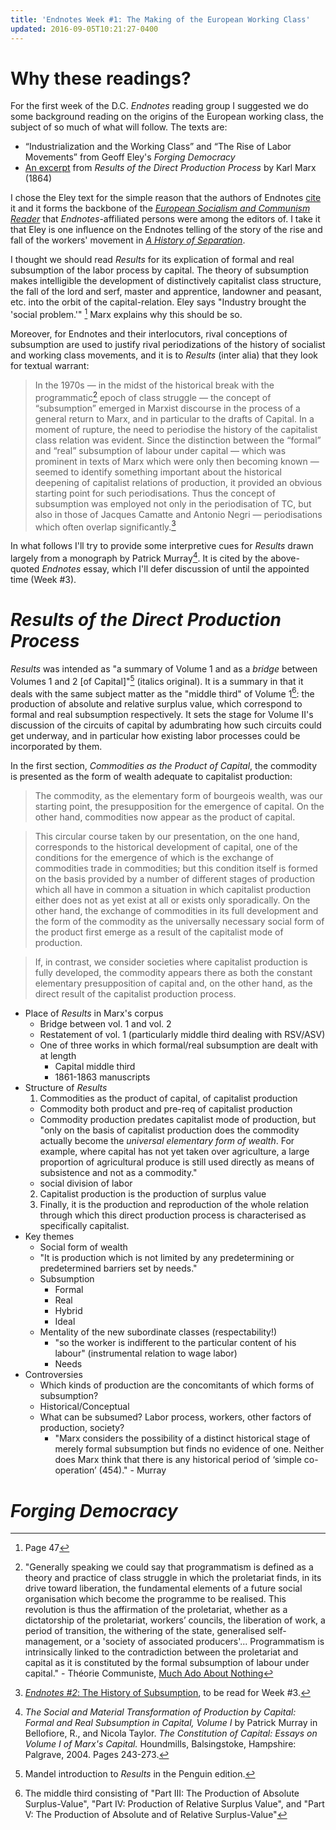 ```yaml
---
title: 'Endnotes Week #1: The Making of the European Working Class'
updated: 2016-09-05T10:21:27-0400
---
```


# Why these readings?

For the first week of the D.C. _Endnotes_ reading group I suggested we do some background reading on the origins of the European working class, the subject of so much of what will follow. The texts are:

- “Industrialization and the Working Class” and “The Rise of Labor Movements” from Geoff Eley's _Forging Democracy_
- [An excerpt](https://www.marxists.org/archive/marx/works/1864/economic/ch02a.htm#469a) from _Results of the Direct Production Process_ by Karl Marx (1864)

I chose the Eley text for the simple reason that the authors of Endnotes  [cite](https://endnotes.org.uk/issues/4/en/endnotes-the-fracturing-of-the-workers-movement) it and it forms the backbone of the _[European Socialism and Communism Reader](https://communistresearchcluster.wordpress.com/readers/)_ that _Endnotes_-affiliated persons were among the editors of. I take it that Eley is one influence on the Endnotes telling of the story of the rise and fall of the workers' movement in _[A History of Separation](https://endnotes.org.uk/issues/4/en/endnotes-preface)_.

I thought we should read _Results_ for its explication of formal and real subsumption of the labor process by capital. The theory of subsumption makes intelligible the development of distinctively capitalist class structure, the fall of the lord and serf, master and apprentice, landowner and peasant, etc. into the orbit of the capital-relation. Eley says "Industry brought the 'social problem.'" [^socialproblem] Marx explains why this should be so.

Moreover, for Endnotes and their interlocutors, rival conceptions of subsumption are used to justify rival periodizations of the history of socialist and working class movements, and it is to _Results_ (inter alia) that they look for textual warrant:

> In the 1970s — in the midst of the historical break with the programmatic[^programmatism] epoch of class struggle — the concept of “subsumption” emerged in Marxist discourse in the process of a general return to Marx, and in particular to the drafts of Capital. In a moment of rupture, the need to periodise the history of the capitalist class relation was evident. Since the distinction between the “formal” and “real” subsumption of labour under capital — which was prominent in texts of Marx which were only then becoming known — seemed to identify something important about the historical deepening of capitalist relations of production, it provided an obvious starting point for such periodisations. Thus the concept of subsumption was employed not only in the periodisation of TC, but also in those of Jacques Camatte and Antonio Negri — periodisations which often overlap significantly.[^periodize]

In what follows I'll try to provide some interpretive cues for _Results_ drawn largely from a monograph by Patrick Murray[^murray]. It is cited by the above-quoted _Endnotes_ essay, which I'll defer discussion of until the appointed time (Week #3).

# _Results of the Direct Production Process_

_Results_ was intended as "a summary of Volume 1 and as a _bridge_ between Volumes 1 and 2 [of Capital]"[^mandel] (italics original). It is a summary in that it deals with the same subject matter as the "middle third" of Volume 1[^middlethird]: the production of absolute and relative surplus value, which correspond to formal and real subsumption respectively. It sets the stage for Volume II's discussion of the circuits of capital by adumbrating how such circuits could get underway, and in particular how existing labor processes could be incorporated by them.

In the first section, _Commodities as the Product of Capital_, the commodity is presented as the form of wealth adequate to capitalist production:

> The commodity, as the elementary form of bourgeois wealth, was our starting point, the presupposition for the emergence of capital. On the other hand, commodities now appear as the product of capital.

> This circular course taken by our presentation, on the one hand, corresponds to the historical development of capital, one of the conditions for the emergence of which is the exchange of commodities trade in commodities; but this condition itself is formed on the basis provided by a number of different stages of production which all have in common a situation in which capitalist production either does not as yet exist at all or exists only sporadically. On the other hand, the exchange of commodities in its full development and the form of the commodity as the universally necessary social form of the product first emerge as a result of the capitalist mode of production.

> If, in contrast, we consider societies where capitalist production is fully developed, the commodity appears there as both the constant elementary presupposition of capital and, on the other hand, as the direct result of the capitalist production process.


- Place of _Results_ in Marx's corpus
  - Bridge between vol. 1 and vol. 2
  - Restatement of vol. 1 (particularly middle third dealing with RSV/ASV)
  - One of three works in which formal/real subsumption are dealt with at length
    - Capital middle third
    - 1861-1863 manuscripts
- Structure of _Results_
  1. Commodities as the product of capital, of capitalist production
    - Commodity both product and pre-req of capitalist production
    - Commodity production predates capitalist mode of production, but "only on the basis of capitalist production does the commodity actually become the _universal elementary form of wealth_. For example, where capital has not yet taken over agriculture, a large proportion of agricultural produce is still used directly as means of subsistence and not as a commodity."
    - social division of labor
  2. Capitalist production is the production of surplus value
  3. Finally, it is the production and reproduction of the whole relation through which this direct production process is characterised as specifically capitalist.
- Key themes
  - Social form of wealth
   - "It is production which is not limited by any predetermining or predetermined barriers set by needs."
  - Subsumption
    - Formal
    - Real
    - Hybrid
    - Ideal
  - Mentality of the new subordinate classes (respectability!)
    - "so the worker is indifferent to the particular content of his labour" (instrumental relation to wage labor)
    - Needs
- Controversies
  - Which kinds of production are the concomitants of which forms of subsumption?
  - Historical/Conceptual
  - What can be subsumed? Labor process, workers, other factors of production, society?
    - "Marx considers the possibility of a distinct historical stage of merely formal subsumption but finds no evidence of one. Neither does Marx think that there is any historical period of ‘simple co-operation’ (454)." - Murray

# _Forging Democracy_

[^socialproblem]: Page 47

[^programmatism]: "Generally speaking we could say that programmatism is defined as a theory and practice of class struggle in which the proletariat finds, in its drive toward liberation, the fundamental elements of a future social organisation which become the programme to be realised. This revolution is thus the affirmation of the proletariat, whether as a dictatorship of the proletariat, workers’ councils, the liberation of work, a period of transition, the withering of the state, generalised self-management, or a 'society of associated producers'... Programmatism is intrinsically linked to the contradiction between the proletariat and capital as it is constituted by the formal subsumption of labour under capital." - Théorie Communiste, [Much Ado About Nothing](https://endnotes.org.uk/issues/1/en/endnotes-much-ado-about-nothing)

[^periodize]: [_Endnotes #2_: The History of Subsumption](https://endnotes.org.uk/articles/6), to be read for Week #3.

[^murray]: _The Social and Material Transformation of Production by Capital: Formal and Real Subsumption in Capital, Volume I_ by Patrick Murray in Bellofiore, R., and Nicola Taylor. _The Constitution of Capital: Essays on Volume I of Marx's Capital._ Houndmills, Balsingstoke, Hampshire: Palgrave, 2004. Pages 243-273.

[^mandel]: Mandel introduction to _Results_ in the Penguin edition.

[^middlethird]: The middle third consisting of "Part III: The Production of Absolute Surplus-Value", "Part IV: Production of Relative Surplus Value", and "Part V: The Production of Absolute and of Relative Surplus-Value"
